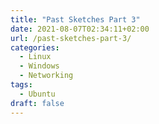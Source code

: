 ```yaml
---
title: "Past Sketches Part 3"
date: 2021-08-07T02:34:11+02:00
url: /past-sketches-part-3/
categories:
  - Linux
  - Windows
  - Networking
tags:
  - Ubuntu
draft: false
---
```

<!--more-->

